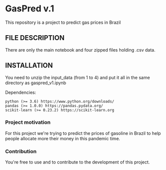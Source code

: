 # GasPred v.1
This repository is a project to predict gas prices in Brazil

## FILE DESCRIPTION

There are only the main notebook and four zipped files holding .csv data.

## INSTALLATION

You need to unzip the input_data (from 1 to 4) and put it all in the same directory as gaspred_v1.ipynb

Dependencies:

    python (>= 3.6) https://www.python.org/downloads/
    pandas (>= 1.0.0) https://pandas.pydata.org/
    scikit-learn (>= 0.23.2) https://scikit-learn.org

### Project motivation

For this project we're trying to predict the prices of gasoline in Brazil to help people allocate more their money in this pandemic time.

### Contribution

You're free to use and to contribute to the development of this project.
